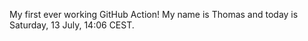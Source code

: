 My first ever working GitHub Action!
My name is Thomas and today is Saturday, 13 July, 14:06 CEST. 
